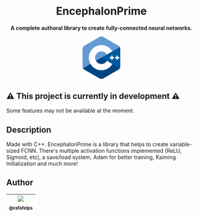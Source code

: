 <h1 align="center">EncephalonPrime</h1>

<div align="center">
  <p>
    <strong>A complete authoral library to create fully-connected neural networks.</strong>
  </p>
  <p>
    <a href="https://cplusplus.com/reference/" target="_blank" rel="noopener">
      <img src="./docs/assets/C++.png" width="100" alt="Made with C++" />
    </a>
  </p>
</div>

## ⚠️ This project is currently in development ⚠️
Some features may not be available at the moment.

## Description
Made with C++. EncephalonPrime is a library that helps to create variable-sized FCNN. There's multiple activation functions implemented (ReLU, Sigmoid, etc), a save/load system, Adam for better training, Kaiming Initialization and much more!

## Author

| [<img src="https://github.com/rafafelps.png?size=115" width=115><br><sub>@rafafelps</sub>](https://github.com/rafafelps)  |
| :---: |
